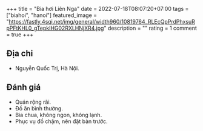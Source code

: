 +++
title = "Bia hơi Liên Nga"
date = 2022-07-18T08:07:20+07:00
tags = ["biahoi", "hanoi"]
featured_image = "https://fastly.4sqi.net/img/general/width960/10819764_RLEcQpPrdPhxsuRpPFtKHL0_gTepkIHG02RXLHNjXR4.jpg"
description = ""
rating = 1
comment = true
+++

## Địa chỉ

- Nguyễn Quốc Trị, Hà Nội.

## Đánh giá

- Quán rộng rãi.
- Đồ ăn bình thường.
- Bia chua, không ngon, không lạnh.
- Phục vụ đồ chậm, nên đặt bàn trước.
